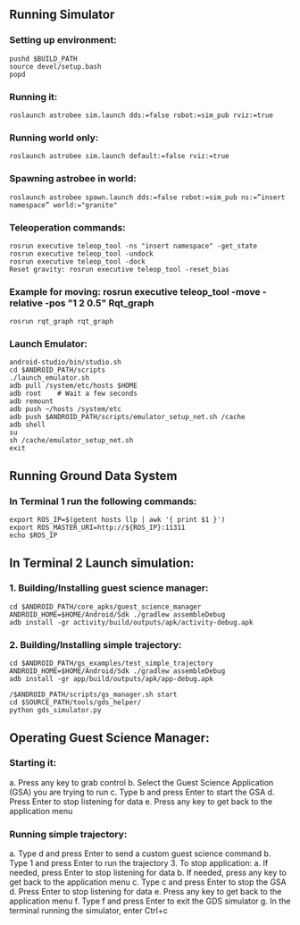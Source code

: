 
## Running Simulator
### Setting up environment:
```
pushd $BUILD_PATH
source devel/setup.bash
popd

```
### Running it:
```
roslaunch astrobee sim.launch dds:=false robot:=sim_pub rviz:=true

```

### Running world only:

```
roslaunch astrobee sim.launch default:=false rviz:=true

```

### Spawning astrobee in world:

```
roslaunch astrobee spawn.launch dds:=false robot:=sim_pub ns:=”insert namespace” world:="granite"

```

### Teleoperation commands:

```
rosrun executive teleop_tool -ns "insert namespace" -get_state
rosrun executive teleop_tool -undock
rosrun executive teleop_tool -dock
Reset gravity: rosrun executive teleop_tool -reset_bias

```
### Example for moving: rosrun executive teleop_tool -move -relative -pos "1 2 0.5" Rqt_graph
```
rosrun rqt_graph rqt_graph

```

### Launch Emulator:

```
android-studio/bin/studio.sh
cd $ANDROID_PATH/scripts
./launch_emulator.sh
adb pull /system/etc/hosts $HOME
adb root	# Wait a few seconds
adb remount
adb push ~/hosts /system/etc
adb push $ANDROID_PATH/scripts/emulator_setup_net.sh /cache
adb shell
su
sh /cache/emulator_setup_net.sh
exit

```

## Running Ground Data System

### In Terminal 1 run the following commands:

```
export ROS_IP=$(getent hosts llp | awk '{ print $1 }')
export ROS_MASTER_URI=http://${ROS_IP}:11311
echo $ROS_IP

```

## In Terminal 2 Launch simulation:

### 1. Building/Installing guest science manager:

```
cd $ANDROID_PATH/core_apks/guest_science_manager
ANDROID_HOME=$HOME/Android/Sdk ./gradlew assembleDebug
adb install -gr activity/build/outputs/apk/activity-debug.apk

```

### 2. Building/Installing simple trajectory:

```
cd $ANDROID_PATH/gs_examples/test_simple_trajectory
ANDROID_HOME=$HOME/Android/Sdk ./gradlew assembleDebug
adb install -gr app/build/outputs/apk/app-debug.apk

/$ANDROID_PATH/scripts/gs_manager.sh start
cd $SOURCE_PATH/tools/gds_helper/
python gds_simulator.py

```
## Operating Guest Science Manager:

### Starting it:
a.	Press any key to grab control
b.	Select the Guest Science Application (GSA) you are trying to run
c.	Type b and press Enter to start the GSA
d.	Press Enter to stop listening for data
e.	Press any key to get back to the application menu

### Running simple trajectory:
a.	Type d and press Enter to send a custom guest science command
b.	Type 1 and press Enter to run the trajectory
3.	To stop application:
a.	If needed, press Enter to stop listening for data
b.	If needed, press any key to get back to the application menu
c.	Type c and press Enter to stop the GSA
d.	Press Enter to stop listening for data
e.	Press any key to get back to the application menu
f.	Type f and press Enter to exit the GDS simulator
g.	In the terminal running the simulator, enter Ctrl+c

